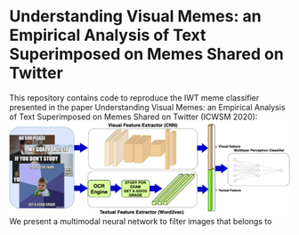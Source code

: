 # Understanding Visual Memes: an Empirical Analysis of Text Superimposed on Memes Shared on Twitter

This repository contains code to reproduce the IWT meme classifier presented in the paper Understanding Visual Memes: an Empirical Analysis of Text Superimposed on Memes Shared on Twitter (ICWSM 2020):
<br />
![neural_network_image ](image/neural_network.png)
<br />
We present a multimodal neural network to filter images that belongs to 
